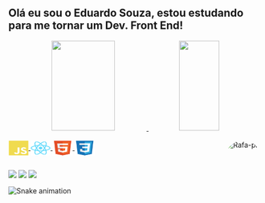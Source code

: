## Olá eu sou o Eduardo Souza, estou estudando para me tornar um Dev. Front End!
<div align="center">
  <a href="https://github.com/eduardo-souza21">
  <img width="50%" height="180em" src="https://github-readme-stats.vercel.app/api?username=eduardo-souza21&show_icons=true&theme=dracula&include_all_commits=true&count_private=true"/>
  <img width="40%" height="180em" src="https://github-readme-stats.vercel.app/api/top-langs/?username=eduardo-souza21&layout=compact&langs_count=7&theme=dracula"/>
</div>
<div style="display: inline_block"><br>
  <img align="center" alt="Rafa-Js" height="30" width="40" src="https://raw.githubusercontent.com/devicons/devicon/master/icons/javascript/javascript-plain.svg">  
  <img align="center" alt="Rafa-React" height="30" width="40" src="https://raw.githubusercontent.com/devicons/devicon/master/icons/react/react-original.svg">
  <img align="center" alt="Rafa-HTML" height="30" width="40" src="https://raw.githubusercontent.com/devicons/devicon/master/icons/html5/html5-original.svg">
  <img align="center" alt="Rafa-CSS" height="30" width="40" src="https://raw.githubusercontent.com/devicons/devicon/master/icons/css3/css3-original.svg">  
  <img align="right" alt="Rafa-pic" height="150" style="border-radius:50px;" src="https://media-exp1.licdn.com/dms/image/D4D03AQFCeP5OyQB3Lw/profile-displayphoto-shrink_800_800/0/1669747313605?e=1675296000&v=beta&t=Ej6j7CcdHcB6kkwv11Q1kgPs0UtGAWG8KRWY1xqAGyo">
</div>
  
  ##
 
<div>   
  <a href="https://www.instagram.com/eduardo_souuza21/" target="_blank"><img src="https://img.shields.io/badge/-Instagram-%23E4405F?style=for-the-badge&logo=instagram&logoColor=white" target="_blank"></a>
  <a href = "mailto:eduardov.souza145@gmail.com"><img src="https://img.shields.io/badge/-Gmail-%23333?style=for-the-badge&logo=gmail&logoColor=white" target="_blank"></a>
  <a href="https://www.linkedin.com/in/eduardo-souza-b64876234/" target="_blank"><img src="https://img.shields.io/badge/-LinkedIn-%230077B5?style=for-the-badge&logo=linkedin&logoColor=white" target="_blank"></a> 
 
  ![Snake animation](https://github.com/eduardo-souza21/eduardo-souza21/blob/output/github-contribution-grid-snake.svg)
 
</div>
